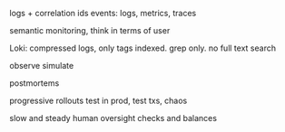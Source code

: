 ---
---
logs + correlation ids
events: logs, metrics, traces

semantic monitoring, think in terms of user

Loki: compressed logs, only tags indexed. grep only. no full text search

observe
simulate

postmortems

progressive rollouts
test in prod, test txs, chaos

slow and steady
human oversight
checks and balances
